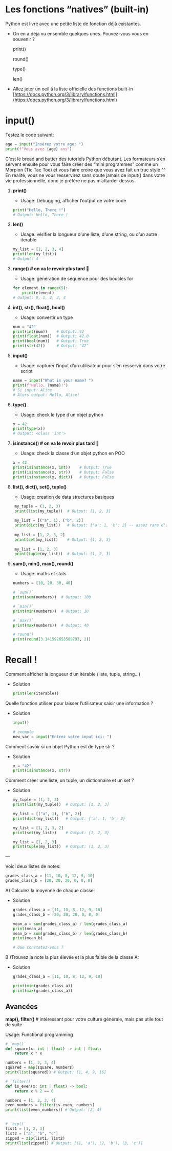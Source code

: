 # Les fonctions “natives” (built-in)

Python est livré avec une petite liste de fonction déjà existantes.

- On en a déjà vu ensemble quelques unes. Pouvez-vous vous en souvenir ?
    
    print()
    
    round()
    
    type()
    
    len()
    

    
- Allez jeter un oeil à la liste officielle des functions built-in
[https://docs.python.org/3/library/functions.html](https://docs.python.org/3/library/functions.html)

# input()
    
Testez le code suivant:

```python
age = input("Insérez votre age: ")
print(f"Vous avez {age} ans")
```

C’est le bread and butter des tutoriels Python débutant. Les formateurs s’en servent ensuite pour vous faire créer des “mini programmes” comme un Morpion (Tic Tac Toe) et vous faire croire que vous avez fait un truc stylé ^^ En réalité, vous ne vous resservirez sans doute jamais de input() dans votre vie professionnelle, donc je préfère ne pas m’attarder dessus.

1. **print()**
    
    - Usage: Debugging, afficher l’output de votre code
    
    ```python
    print("Hello, There !")
    # Output: Hello, There !
    ```
    
2. **len()**
    
    - Usage: vérifier la longueur d’une liste, d’une string, ou d’un autre iterable
    
    ```python
    my_list = [1, 2, 3, 4]
    print(len(my_list))
    # Output: 4
    ```
    
3. **range() # on va le revoir plus tard** 🙂
    
    - Usage: génération de séquence pour des boucles for
    
    ```python
    for element in range(5):
        print(element)
    # Output: 0, 1, 2, 3, 4
    ```
    
4. **int(), str(), float(), bool()**
    
    - Usage: convertir un type
    
    ```python
    num = "42"
    print(int(num))    # Output: 42
    print(float(num))  # Output: 42.0
    print(bool(num))   # Output: True
    print(str(42))     # Output: "42"
    ```
    
5. **input()**
    
    - Usage: capturer l’input d’un utilisateur pour s’en resservir dans votre script
    
    ```python
    name = input("What is your name? ")
    print(f"Hello, {name}!")
    # Si input: Alice
    # Alors output: Hello, Alice!
    ```
    
6. **type()**
    
    - Usage: check le type d’un objet python
    
    ```python
    x = 42
    print(type(x))
    # Output: <class 'int'>
    ```
    
7. **isinstance() # on va le revoir plus tard** 🙂
    
    - Usage: check la classe d’un objet python en POO
    
    ```python
    x = 42
    print(isinstance(x, int))    # Output: True
    print(isinstance(x, str))    # Output: False
    print(isinstance(x, dict))   # Output: False
    ```
    
8. **list(), dict(), set(), tuple()**
    
    - Usage: creation de data structures basiques
    
```python
    my_tuple = (1, 2, 3)
    print(list(my_tuple))  # Output: [1, 2, 3]
    
    my_list = [("a", 1), ("b", 2)]
    print(dict(my_list))   # Output: {'a': 1, 'b': 2} -- assez rare d'avoir ça
    
    my_list = [1, 2, 3, 2]
    print(set(my_list))    # Output: {1, 2, 3}
    
    my_list = [1, 2, 3]
    print(tuple(my_list))  # Output: (1, 2, 3)
```
    
9. **sum(), min(), max(), round()**
    
    - Usage: maths et stats
    
    ```python
    numbers = [10, 20, 30, 40]
    
    # `sum()`
    print(sum(numbers))  # Output: 100
    
    # `min()`
    print(min(numbers))  # Output: 10
    
    # `max()`
    print(max(numbers))  # Output: 40
    
    # round()
    print(round(3.141592653589793, 2))
    ```
    

# Recall !

Comment afficher la longueur d’un itérable (liste, tuple, string…)

- Solution
    
    ```python
    print(len(iterable))
    ```
    

Quelle fonction utiliser pour laisser l’utilisateur saisir une information ?

- Solution
    
    ```python
    input()
    
    # exemple
    new_var = input("Entrez votre input ici: ")
    ```
    

Comment savoir si un objet Python est de type str ?

- Solution
    
    ```python
    x = "42"
    print(isinstance(x, str))
    ```
    

Comment créer une liste, un tuple, un dictionnaire et un set ?

- Solution
    
    ```python
    my_tuple = (1, 2, 3)
    print(list(my_tuple))  # Output: [1, 2, 3]
    
    my_list = [("a", 1), ("b", 2)]
    print(dict(my_list))   # Output: {'a': 1, 'b': 2}
    
    my_list = [1, 2, 3, 2]
    print(set(my_list))    # Output: {1, 2, 3}
    
    my_list = [1, 2, 3]
    print(tuple(my_list))  # Output: (1, 2, 3)
    ```
    

—

Voici deux listes de notes:

```python
grades_class_a = [11, 10, 8, 12, 9, 10]
grades_class_b = [20, 20, 20, 0, 0, 0]
```

A) Calculez la moyenne de chaque classe:

- Solution
    
    ```python
    grades_class_a = [11, 10, 8, 12, 9, 10]
    grades_class_b = [20, 20, 20, 0, 0, 0]
    
    mean_a = sum(grades_class_a) / len(grades_class_a)
    print(mean_a)
    mean_b = sum(grades_class_b) / len(grades_class_b)
    print(mean_b)
    
    # Que constatez-vous ?
    ```
    

B )Trouvez la note la plus élevée et la plus faible de la classe A:

- Solution
    
    ```python
    grades_class_a = [11, 10, 8, 12, 9, 10]
    
    print(min(grades_class_a))
    print(max(grades_class_a))
    ```
    


## Avancées

**map(), filter()** # intéressant pour votre culture générale, mais pas utile tout de suite

Usage: Functional programming

```Python
# `map()` 
def square(x: int | float) -> int | float: 
	return x * x 

numbers = [1, 2, 3, 4] 
squared = map(square, numbers) 
print(list(squared)) # Output: [1, 4, 9, 16]

# `filter()` 
def is_even(x: int | float) -> bool: 
	return x % 2 == 0 

numbers = [1, 2, 3, 4] 
even_numbers = filter(is_even, numbers) 
print(list(even_numbers)) # Output: [2, 4]

​
# `zip()` 
list1 = [1, 2, 3] 
list2 = ["a", "b", "c"] 
zipped = zip(list1, list2) 
print(list(zipped)) # Output: [(1, 'a'), (2, 'b'), (3, 'c')]
```
​
